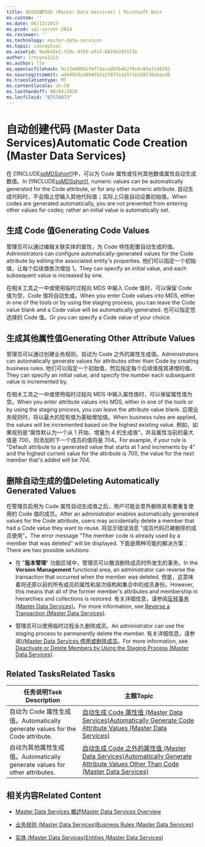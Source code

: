 ```yaml
---
title: 自动创建代码 (Master Data Services) | Microsoft Docs
ms.custom: ''
ms.date: 06/13/2017
ms.prod: sql-server-2014
ms.reviewer: ''
ms.technology: master-data-services
ms.topic: conceptual
ms.assetid: 9adbd5e1-f28c-4fb5-afa7-082de2831f3e
author: lrtoyou1223
ms.author: lle
ms.openlocfilehash: 9c12e000b2f6ff2ecad07bd62f8c6c05afa36f82
ms.sourcegitcommit: ad4d92dce894592a259721a1571b1d8736abacdb
ms.translationtype: MT
ms.contentlocale: zh-CN
ms.lasthandoff: 08/04/2020
ms.locfileid: "87576873"
---
```

# <a name="automatic-code-creation-master-data-services"></a><span data-ttu-id="bdf7d-102">自动创建代码 (Master Data Services)</span><span class="sxs-lookup"><span data-stu-id="bdf7d-102">Automatic Code Creation (Master Data Services)</span></span>
  <span data-ttu-id="bdf7d-103">在 [!INCLUDE[ssMDSshort](../includes/ssmdsshort-md.md)]中，可以为 Code 属性或任何其他数值属性自动生成数值。</span><span class="sxs-lookup"><span data-stu-id="bdf7d-103">In [!INCLUDE[ssMDSshort](../includes/ssmdsshort-md.md)], numeric values can be automatically generated for the Code attribute, or for any other numeric attribute.</span></span> <span data-ttu-id="bdf7d-104">自动生成代码时，不会阻止您输入其他代码值；实际上只是自动设置初始值。</span><span class="sxs-lookup"><span data-stu-id="bdf7d-104">When codes are generated automatically, you are not prevented from entering other values for codes; rather an initial value is automatically set.</span></span>  
  
## <a name="generating-code-values"></a><span data-ttu-id="bdf7d-105">生成 Code 值</span><span class="sxs-lookup"><span data-stu-id="bdf7d-105">Generating Code Values</span></span>  
 <span data-ttu-id="bdf7d-106">管理员可以通过编辑关联实体的属性，为 Code 特性配置自动生成的值。</span><span class="sxs-lookup"><span data-stu-id="bdf7d-106">Administrators can configure automatically-generated values for the Code attribute by editing the associated entity's properties.</span></span> <span data-ttu-id="bdf7d-107">他们可以指定一个初始值，让每个后续值依次增加 1。</span><span class="sxs-lookup"><span data-stu-id="bdf7d-107">They can specify an initial value, and each subsequent value is increased by one.</span></span>  
  
 <span data-ttu-id="bdf7d-108">在相关工具之一中或使用临时过程向 MDS 中输入 Code 值时，可以保留 Code 值为空，Code 值将自动生成。</span><span class="sxs-lookup"><span data-stu-id="bdf7d-108">When you enter Code values into MDS, either in one of the tools or by using the staging process, you can leave the Code value blank and a Code value will be automatically generated.</span></span> <span data-ttu-id="bdf7d-109">也可以指定您选择的 Code 值。</span><span class="sxs-lookup"><span data-stu-id="bdf7d-109">Or you can specify a Code value of your choice.</span></span>  
  
## <a name="generating-other-attribute-values"></a><span data-ttu-id="bdf7d-110">生成其他属性值</span><span class="sxs-lookup"><span data-stu-id="bdf7d-110">Generating Other Attribute Values</span></span>  
 <span data-ttu-id="bdf7d-111">管理员可以通过创建业务规则，自动为 Code 之外的属性生成值。</span><span class="sxs-lookup"><span data-stu-id="bdf7d-111">Administrators can automatically generate values for attributes other than Code by creating business rules.</span></span> <span data-ttu-id="bdf7d-112">他们可以指定一个初始值，然后指定每个后续值按其递增的值。</span><span class="sxs-lookup"><span data-stu-id="bdf7d-112">They can specify an initial value, and specify the number each subsequent value is incremented by.</span></span>  
  
 <span data-ttu-id="bdf7d-113">在相关工具之一中或使用临时过程向 MDS 中输入属性值时，可以保留属性值为空。</span><span class="sxs-lookup"><span data-stu-id="bdf7d-113">When you enter attribute values into MDS, either in one of the tools or by using the staging process, you can leave the attribute value blank.</span></span> <span data-ttu-id="bdf7d-114">应用业务规则时，将以最大的现有值为基础增加值。</span><span class="sxs-lookup"><span data-stu-id="bdf7d-114">When business rules are applied, the values will be incremented based on the highest existing value.</span></span> <span data-ttu-id="bdf7d-115">例如，如果规则是“属性默认为一个从 1 开始、增量为 4 的生成值”，并且属性当前的最大值是 700，则添加的下一个成员的值将是 704。</span><span class="sxs-lookup"><span data-stu-id="bdf7d-115">For example, if your rule is "Default attribute to a generated value that starts at 1 and increments by 4" and the highest current value for the attribute is 700, the value for the next member that's added will be 704.</span></span>  
  
## <a name="deleting-automatically-generated-values"></a><span data-ttu-id="bdf7d-116">删除自动生成的值</span><span class="sxs-lookup"><span data-stu-id="bdf7d-116">Deleting Automatically Generated Values</span></span>  
 <span data-ttu-id="bdf7d-117">在管理员启用为 Code 属性自动生成值之后，用户可能会意外删除具有要重复使用的 Code 值的成员。</span><span class="sxs-lookup"><span data-stu-id="bdf7d-117">After an administrator enables automatically generated values for the Code attribute, users may accidentally delete a member that had a Code value they want to reuse.</span></span> <span data-ttu-id="bdf7d-118">将显示错误消息 "成员代码已被删除的成员使用"。</span><span class="sxs-lookup"><span data-stu-id="bdf7d-118">The error message "The member code is already used by a member that was deleted" will be displayed.</span></span> <span data-ttu-id="bdf7d-119">下面是两种可能的解决方案：</span><span class="sxs-lookup"><span data-stu-id="bdf7d-119">There are two possible solutions:</span></span>  
  
-   <span data-ttu-id="bdf7d-120">在 "**版本管理**" 功能区域中，管理员可以撤消删除成员时所发生的事务。</span><span class="sxs-lookup"><span data-stu-id="bdf7d-120">In the **Version Management** functional area, an administrator can reverse the transaction that occurred when the member was deleted.</span></span> <span data-ttu-id="bdf7d-121">但是，这意味着将还原以前的所有成员的属性和层次结构和集合中的成员身份。</span><span class="sxs-lookup"><span data-stu-id="bdf7d-121">However, this means that all of the former member's attributes and membership in hierarchies and collections is restored.</span></span> <span data-ttu-id="bdf7d-122">有关详细信息，请参阅[反转事务 &#40;Master Data Services&#41;](reverse-a-transaction-master-data-services.md)。</span><span class="sxs-lookup"><span data-stu-id="bdf7d-122">For more information, see [Reverse a Transaction &#40;Master Data Services&#41;](reverse-a-transaction-master-data-services.md).</span></span>  
  
-   <span data-ttu-id="bdf7d-123">管理员可以使用临时过程永久删除成员。</span><span class="sxs-lookup"><span data-stu-id="bdf7d-123">An administrator can use the staging process to permanently delete the member.</span></span> <span data-ttu-id="bdf7d-124">有关详细信息，请参阅[&#41;&#40;Master Data Services 停用或删除成员](add-update-and-delete-data-master-data-services.md)。</span><span class="sxs-lookup"><span data-stu-id="bdf7d-124">For more information, see [Deactivate or Delete Members by Using the Staging Process &#40;Master Data Services&#41;](add-update-and-delete-data-master-data-services.md).</span></span>  
  
## <a name="related-tasks"></a><span data-ttu-id="bdf7d-125">Related Tasks</span><span class="sxs-lookup"><span data-stu-id="bdf7d-125">Related Tasks</span></span>  
  
|<span data-ttu-id="bdf7d-126">任务说明</span><span class="sxs-lookup"><span data-stu-id="bdf7d-126">Task Description</span></span>|<span data-ttu-id="bdf7d-127">主题</span><span class="sxs-lookup"><span data-stu-id="bdf7d-127">Topic</span></span>|  
|----------------------|-----------|  
|<span data-ttu-id="bdf7d-128">自动为 Code 属性生成值。</span><span class="sxs-lookup"><span data-stu-id="bdf7d-128">Automatically generate values for the Code attribute.</span></span>|[<span data-ttu-id="bdf7d-129">自动生成 Code 属性值 (Master Data Services)</span><span class="sxs-lookup"><span data-stu-id="bdf7d-129">Automatically Generate Code Attribute Values &#40;Master Data Services&#41;</span></span>](../../2014/master-data-services/automatically-generate-code-attribute-values-master-data-services.md)|  
|<span data-ttu-id="bdf7d-130">自动为其他属性生成值。</span><span class="sxs-lookup"><span data-stu-id="bdf7d-130">Automatically generate values for other attributes.</span></span>|[<span data-ttu-id="bdf7d-131">自动生成 Code 之外的属性值 (Master Data Services)</span><span class="sxs-lookup"><span data-stu-id="bdf7d-131">Automatically Generate Attribute Values Other Than Code &#40;Master Data Services&#41;</span></span>](../../2014/master-data-services/automatically-generate-attribute-values-other-than-code-master-data-services.md)|  
  
## <a name="related-content"></a><span data-ttu-id="bdf7d-132">相关内容</span><span class="sxs-lookup"><span data-stu-id="bdf7d-132">Related Content</span></span>  
  
-   [<span data-ttu-id="bdf7d-133">Master Data Services 概述</span><span class="sxs-lookup"><span data-stu-id="bdf7d-133">Master Data Services Overview</span></span>](master-data-services-overview-mds.md)  
  
-   [<span data-ttu-id="bdf7d-134">业务规则 (Master Data Services)</span><span class="sxs-lookup"><span data-stu-id="bdf7d-134">Business Rules &#40;Master Data Services&#41;</span></span>](../../2014/master-data-services/business-rules-master-data-services.md)  
  
-   [<span data-ttu-id="bdf7d-135">实体 (Master Data Services)</span><span class="sxs-lookup"><span data-stu-id="bdf7d-135">Entities &#40;Master Data Services&#41;</span></span>](../../2014/master-data-services/entities-master-data-services.md)  
  
  
